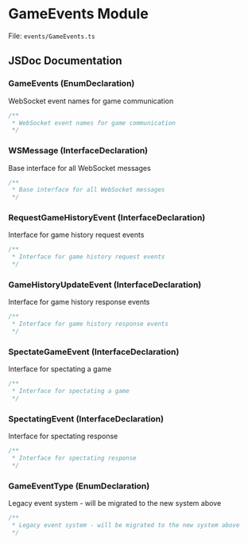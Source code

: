 # GameEvents Module

File: `events/GameEvents.ts`

## JSDoc Documentation

### GameEvents (EnumDeclaration)

WebSocket event names for game communication

```typescript
/**
 * WebSocket event names for game communication
 */
```

### WSMessage (InterfaceDeclaration)

Base interface for all WebSocket messages

```typescript
/**
 * Base interface for all WebSocket messages
 */
```

### RequestGameHistoryEvent (InterfaceDeclaration)

Interface for game history request events

```typescript
/**
 * Interface for game history request events
 */
```

### GameHistoryUpdateEvent (InterfaceDeclaration)

Interface for game history response events

```typescript
/**
 * Interface for game history response events
 */
```

### SpectateGameEvent (InterfaceDeclaration)

Interface for spectating a game

```typescript
/**
 * Interface for spectating a game
 */
```

### SpectatingEvent (InterfaceDeclaration)

Interface for spectating response

```typescript
/**
 * Interface for spectating response
 */
```

### GameEventType (EnumDeclaration)

Legacy event system - will be migrated to the new system above

```typescript
/**
 * Legacy event system - will be migrated to the new system above
 */
```

